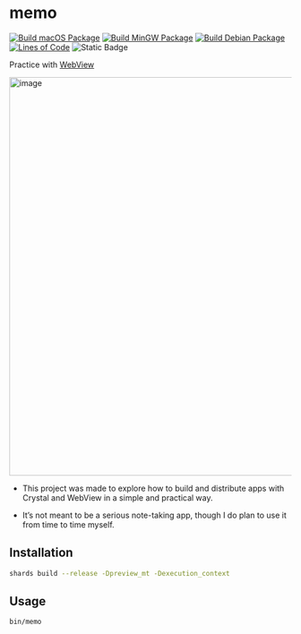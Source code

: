 # memo

[![Build macOS Package](https://github.com/kojix2/memo.cr/actions/workflows/mac.yml/badge.svg)](https://github.com/kojix2/memo.cr/actions/workflows/mac.yml)
[![Build MinGW Package](https://github.com/kojix2/memo.cr/actions/workflows/mingw.yml/badge.svg)](https://github.com/kojix2/memo.cr/actions/workflows/mingw.yml)
[![Build Debian Package](https://github.com/kojix2/memo.cr/actions/workflows/deb.yml/badge.svg)](https://github.com/kojix2/memo.cr/actions/workflows/deb.yml)
[![Lines of Code](https://img.shields.io/endpoint?url=https%3A%2F%2Ftokei.kojix2.net%2Fbadge%2Fgithub%2Fkojix2%2Fmemo.cr%2Flines)](https://tokei.kojix2.net/github/kojix2/memo.cr)
![Static Badge](https://img.shields.io/badge/PURE-VIBE_CODING-magenta)

Practice with [WebView](https://github.com/naqvis/webview)

<img width="1012" height="712" alt="image" src="https://github.com/user-attachments/assets/f1612da2-7e5c-494e-8df7-2b99e39cf396" />

- This project was made to explore how to build and distribute apps with Crystal and WebView in a simple and practical way.

- It’s not meant to be a serious note-taking app, though I do plan to use it from time to time myself.

## Installation

```sh
shards build --release -Dpreview_mt -Dexecution_context
```

## Usage

```
bin/memo
```
